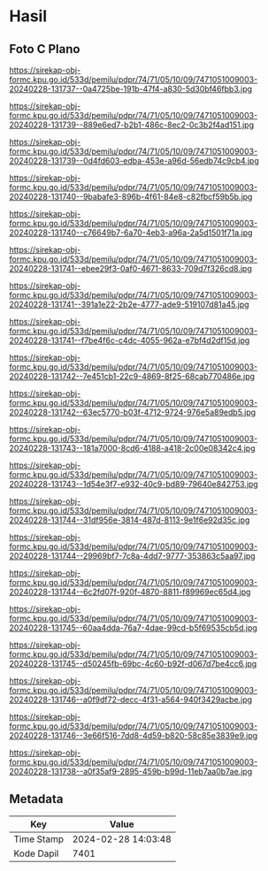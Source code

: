 # Hasil

## Foto C Plano

https://sirekap-obj-formc.kpu.go.id/533d/pemilu/pdpr/74/71/05/10/09/7471051009003-20240228-131737--0a4725be-191b-47f4-a830-5d30bf46fbb3.jpg

https://sirekap-obj-formc.kpu.go.id/533d/pemilu/pdpr/74/71/05/10/09/7471051009003-20240228-131739--889e6ed7-b2b1-486c-8ec2-0c3b2f4ad151.jpg

https://sirekap-obj-formc.kpu.go.id/533d/pemilu/pdpr/74/71/05/10/09/7471051009003-20240228-131739--0d4fd603-edba-453e-a96d-56edb74c9cb4.jpg

https://sirekap-obj-formc.kpu.go.id/533d/pemilu/pdpr/74/71/05/10/09/7471051009003-20240228-131740--9babafe3-896b-4f61-84e8-c82fbcf59b5b.jpg

https://sirekap-obj-formc.kpu.go.id/533d/pemilu/pdpr/74/71/05/10/09/7471051009003-20240228-131740--c76649b7-6a70-4eb3-a96a-2a5d1501f71a.jpg

https://sirekap-obj-formc.kpu.go.id/533d/pemilu/pdpr/74/71/05/10/09/7471051009003-20240228-131741--ebee29f3-0af0-4671-8633-709d7f326cd8.jpg

https://sirekap-obj-formc.kpu.go.id/533d/pemilu/pdpr/74/71/05/10/09/7471051009003-20240228-131741--391a1e22-2b2e-4777-ade9-519107d81a45.jpg

https://sirekap-obj-formc.kpu.go.id/533d/pemilu/pdpr/74/71/05/10/09/7471051009003-20240228-131741--f7be4f6c-c4dc-4055-962a-e7bf4d2df15d.jpg

https://sirekap-obj-formc.kpu.go.id/533d/pemilu/pdpr/74/71/05/10/09/7471051009003-20240228-131742--7e451cb1-22c9-4869-8f25-68cab770486e.jpg

https://sirekap-obj-formc.kpu.go.id/533d/pemilu/pdpr/74/71/05/10/09/7471051009003-20240228-131742--63ec5770-b03f-4712-9724-976e5a89edb5.jpg

https://sirekap-obj-formc.kpu.go.id/533d/pemilu/pdpr/74/71/05/10/09/7471051009003-20240228-131743--181a7000-8cd6-4188-a418-2c00e08342c4.jpg

https://sirekap-obj-formc.kpu.go.id/533d/pemilu/pdpr/74/71/05/10/09/7471051009003-20240228-131743--1d54e3f7-e932-40c9-bd89-79640e842753.jpg

https://sirekap-obj-formc.kpu.go.id/533d/pemilu/pdpr/74/71/05/10/09/7471051009003-20240228-131744--31df956e-3814-487d-8113-9e1f6e92d35c.jpg

https://sirekap-obj-formc.kpu.go.id/533d/pemilu/pdpr/74/71/05/10/09/7471051009003-20240228-131744--29969bf7-7c8a-4dd7-9777-353863c5aa97.jpg

https://sirekap-obj-formc.kpu.go.id/533d/pemilu/pdpr/74/71/05/10/09/7471051009003-20240228-131744--6c2fd07f-920f-4870-8811-f89969ec65d4.jpg

https://sirekap-obj-formc.kpu.go.id/533d/pemilu/pdpr/74/71/05/10/09/7471051009003-20240228-131745--60aa4dda-76a7-4dae-99cd-b5f69535cb5d.jpg

https://sirekap-obj-formc.kpu.go.id/533d/pemilu/pdpr/74/71/05/10/09/7471051009003-20240228-131745--d50245fb-69bc-4c60-b92f-d067d7be4cc6.jpg

https://sirekap-obj-formc.kpu.go.id/533d/pemilu/pdpr/74/71/05/10/09/7471051009003-20240228-131746--a0f9df72-decc-4f31-a564-940f3429acbe.jpg

https://sirekap-obj-formc.kpu.go.id/533d/pemilu/pdpr/74/71/05/10/09/7471051009003-20240228-131746--3e66f516-7dd8-4d59-b820-58c85e3839e9.jpg

https://sirekap-obj-formc.kpu.go.id/533d/pemilu/pdpr/74/71/05/10/09/7471051009003-20240228-131738--a0f35af9-2895-459b-b99d-11eb7aa0b7ae.jpg


## Metadata

| Key        | Value               |
| ---------- | ------------------- |
| Time Stamp | 2024-02-28 14:03:48 |
| Kode Dapil | 7401                |



